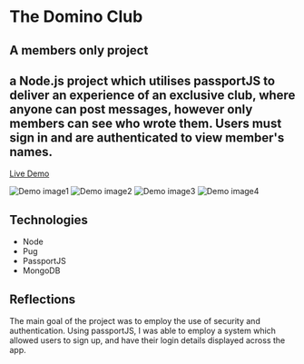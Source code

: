# The Domino Club

## A members only project

## a Node.js project which utilises passportJS to deliver an experience of an exclusive club, where anyone can post messages, however only members can see who wrote them. Users must sign in and are authenticated to view member's names.


[Live Demo](https://domino-club.herokuapp.com/)

![Demo image1](https://github.com/zakia98/the-domino-club/screenshots/screenshot1)
![Demo image2](https://github.com/zakia98/the-domino-club/screenshots/screenshot2)
![Demo image3](https://github.com/zakia98/the-domino-club/screenshots/screenshot3)
![Demo image4](https://github.com/zakia98/the-domino-club/screenshots/screenshot4)



## Technologies
- Node
- Pug
- PassportJS
- MongoDB

## Reflections

The main goal of the project was to employ the use of security and authentication. Using passportJS, I was able to employ a system which allowed users to sign up, and have their login details displayed across the app. 


